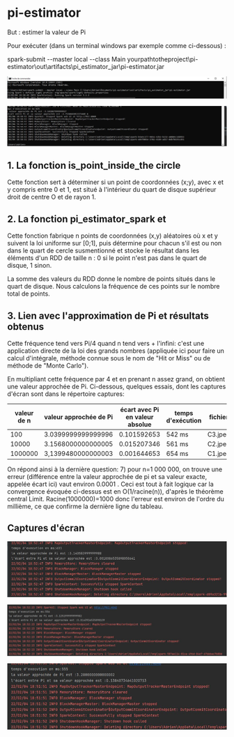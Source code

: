 # pi-estimator

But : estimer la valeur de Pi

Pour exécuter (dans un terminal windows par exemple comme ci-dessous) : 

spark-submit --master local --class Main yourpathtotheproject\pi-estimator\out\artifacts\pi_estimator_jar\pi-estimator.jar



![](captures\wincmd1.JPG)  

![](captures\wincmd2.JPG)  


## 1. La fonction is_point_inside_the circle

Cette fonction sert à déterminer si un point de coordonnées (x;y), avec x et y compris entre 0 et 1, est situé à 
l'intérieur du quart de disque supérieur droit de centre O et de rayon 1.

## 2. La fonction pi_estimator_spark et

Cette fonction fabrique n points de coordonnées (x,y) aléatoires où x et y
suivent la loi uniforme sur [0;1], puis détermine pour chacun s'il est ou non dans le quart de cercle susmentionné et
stocke le résultat dans les éléments d'un RDD de taille n : 0 si le point n'est pas dans le quart de disque, 1 sinon.

La somme des valeurs du RDD donne le nombre de points situés dans le quart de disque. 
Nous calculons la fréquence de ces points sur le nombre total de points.

## 3. Lien avec l'approximation de Pi et résultats obtenus

Cette fréquence tend vers Pi/4 quand n tend vers + l'infini: c'est une
application directe de la loi des grands nombres (appliquée ici pour faire un calcul d'intégrale, méthode connue
sous le nom de "Hit or Miss" ou de méthode de "Monte Carlo").

En multipliant cette fréquence par 4 et en prenant n assez grand, on obtient une valeur approchée de Pi. Ci-dessous, 
quelques essais, dont les captures d'écran sont dans le répertoire captures:

|valeur de n|valeur approchée de Pi| écart avec Pi en valeur absolue|temps d'exécution| fichier |
|-----------|----------------------|--------------------------------|-----------------|---------|
|100        |3.0399999999999996    |0.101592653                     |542 ms           |C3.jpeg  |
|10000      |3.1568000000000005    |0.015207346                     |561 ms           |C2.jpeg  |
|1000000    |3,1399480000000003    |0.001644653                     |654 ms           |C1.jpeg  |


On répond ainsi à la dernière question:
7) pour n=1 000 000, on trouve une erreur (différence entre la valeur approchée de pi et sa valeur exacte, appelée écart
ici) vaut environ 0.0001 . Ceci est tout à fait logique car la convergence évoquée ci-dessus est en O(1/racine(n)),
d'après le théorème central Limit. 
Racine(1000000)=1000 donc l'erreur est environ de l'ordre du millième, ce que confirme 
la dernière ligne du tableau.

## Captures d'écran

![](captures\C3.JPG)  

![](captures\C2.JPG)  

![](captures\C1.JPG)  